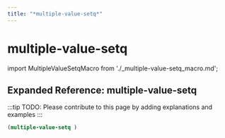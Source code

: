 ```yaml
---
title: "*multiple-value-setq*"
---
```


# multiple-value-setq

import MultipleValueSetqMacro from './_multiple-value-setq_macro.md';

<MultipleValueSetqMacro />

## Expanded Reference: multiple-value-setq

:::tip
TODO: Please contribute to this page by adding explanations and examples
:::

```lisp
(multiple-value-setq )
```
